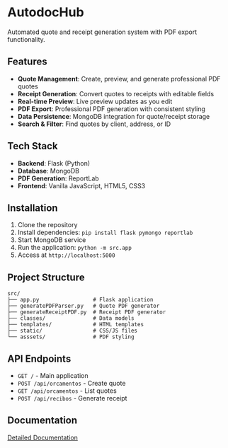 # AutodocHub

Automated quote and receipt generation system with PDF export functionality.

## Features

- **Quote Management**: Create, preview, and generate professional PDF quotes
- **Receipt Generation**: Convert quotes to receipts with editable fields
- **Real-time Preview**: Live preview updates as you edit
- **PDF Export**: Professional PDF generation with consistent styling
- **Data Persistence**: MongoDB integration for quote/receipt storage
- **Search & Filter**: Find quotes by client, address, or ID

## Tech Stack

- **Backend**: Flask (Python)
- **Database**: MongoDB
- **PDF Generation**: ReportLab
- **Frontend**: Vanilla JavaScript, HTML5, CSS3

## Installation

1. Clone the repository
2. Install dependencies: `pip install flask pymongo reportlab`
3. Start MongoDB service
4. Run the application: `python -m src.app`
5. Access at `http://localhost:5000`

## Project Structure

```
src/
├── app.py                 # Flask application
├── generatePDFParser.py   # Quote PDF generator
├── generateReceiptPDF.py  # Receipt PDF generator
├── classes/               # Data models
├── templates/             # HTML templates
├── static/                # CSS/JS files
└── asssets/               # PDF styling
```

## API Endpoints

- `GET /` - Main application
- `POST /api/orcamentos` - Create quote
- `GET /api/orcamentos` - List quotes
- `POST /api/recibos` - Generate receipt

## Documentation

[Detailed Documentation](https://www.notion.so/AutodocHub-23a0166bb9f6803195d5f5eb44f851b7?source=copy_link)